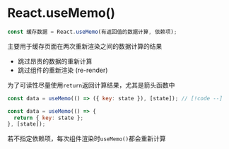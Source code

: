 # React.useMemo()

```js
const 缓存数据 = React.useMemo(有返回值的数据计算, 依赖项);
```

主要用于缓存页面在两次重新渲染之间的数据计算的结果

- 跳过昂贵的数据的重新计算
- 跳过组件的重新渲染 (re-render)

为了可读性尽量使用`return`返回计算结果，尤其是箭头函数中

```js
const data = useMemo(() => ({ key: state }), [state]); // [!code --]

const data = useMemo(() => {
  return { key: state };
}, [state]);
```

若不指定依赖项，每次组件渲染时`useMemo()`都会重新计算
